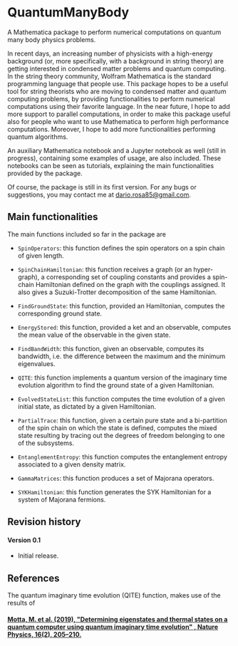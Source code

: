 # QuantumManyBody
 A Mathematica package to perform numerical computations on quantum many body physics problems.

 In recent days, an increasing number of physicists with a high-energy background (or, more specifically, with a background in string theory) are getting interested in condensed matter problems and quantum computing. In the string theory community, Wolfram Mathematica is the standard programming language that people use. This package hopes to be a useful tool for string theorists who are moving to condensed matter and quantum computing problems, by providing functionalities to perform numerical computations using their favorite language. In the near future, I hope to add more support to parallel computations, in order to make this package useful also for people who want to use Mathematica to perform high performance computations.
 Moreover, I hope to add more functionalities performing quantum algorithms.

 An auxiliary Mathematica notebook and a Jupyter notebook as well (still in progress), containing some examples of usage, are also included. These notebooks can be seen as tutorials, explaining the main functionalities provided by the package.

 Of course, the package is still in its first version. For any bugs or suggestions, you may contact me at [dario.rosa85@gmail.com](mailto:dario.rosa85@gmail.com).

 ## Main functionalities

 The main functions included so far in the package are

  - `SpinOperators`: this function defines the spin operators on a spin chain of given length.

  - `SpinChainHamiltonian`: this function receives a graph (or an hyper-graph), a corresponding set of coupling constants and provides a spin-chain Hamiltonian defined on the graph with the couplings assigned. It also gives a Suzuki-Trotter decomposition of the same Hamiltonian.

  - `FindGroundState`: this function, provided an Hamiltonian, computes the corresponding ground state.

  - `EnergyStored`: this function, provided a ket and an observable, computes the mean value of the observable in the given state.

  - `FindBandWidth`: this function, given an observable, computes its bandwidth, i.e. the difference between the maximum and the minimum eigenvalues.

  - `QITE`: this function implements a quantum version of the imaginary time evolution algorithm to find the ground state of a given Hamiltonian.

  - `EvolvedStateList`: this function computes the time evolution of a given initial state, as dictated by a given Hamiltonian.

  - `PartialTrace`: this function, given a certain pure state and a bi-partition of the spin chain on which the state is defined, computes the mixed state resulting by tracing out the degrees of freedom belonging to one of the subsystems.

  - `EntanglementEntropy`: this function computes the entanglement entropy associated to a given density matrix.

  - `GammaMatrices`: this function produces a set of Majorana operators.

  - `SYKHamiltonian`: this function generates the SYK Hamiltonian for a system of Majorana fermions.

 ## Revision history

 #### Version 0.1

  - Initial release.

 ## References

 The quantum imaginary time evolution (QITE) function, makes use of the results of

 #### [Motta, M. et al. (2019), "Determining eigenstates and thermal states on a quantum computer using quantum imaginary time evolution" , Nature Physics, 16(2), 205–210.](https://www.nature.com/articles/s41567-019-0704-4)
